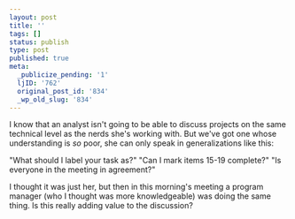 ```yaml
---
layout: post
title: ''
tags: []
status: publish
type: post
published: true
meta:
  _publicize_pending: '1'
  ljID: '762'
  original_post_id: '834'
  _wp_old_slug: '834'
---
```

I know that an analyst isn't going to be able to discuss projects on the same technical level as the nerds she's working with.  But we've got one whose understanding is <em>so</em> poor, she can only speak in generalizations like this:

"What should I label your task as?"  "Can I mark items 15-19 complete?"  "Is everyone in the meeting in agreement?"

I thought it was just her, but then in this morning's meeting a program manager (who I thought was more knowledgeable) was doing the same thing.  Is this really adding value to the discussion?
